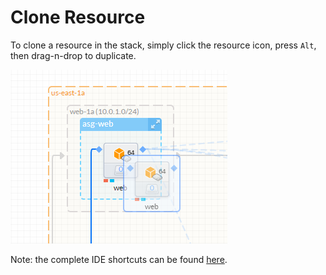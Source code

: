 # Clone Resource

To clone a resource in the stack, simply click the resource icon, press `Alt`, then drag-n-drop to duplicate.

![](https://raw.githubusercontent.com/MadeiraCloud/docs-image/master/ide_stack_clone.png)<br />

Note: the complete IDE shortcuts can be found [here](../reference/ide_shortcut.md).

